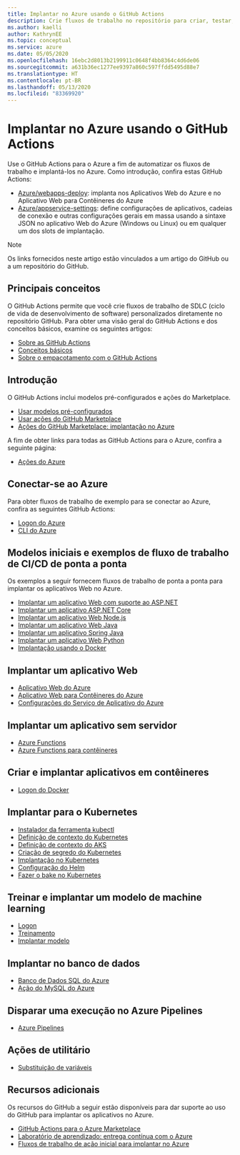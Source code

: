 ```yaml
---
title: Implantar no Azure usando o GitHub Actions
description: Crie fluxos de trabalho no repositório para criar, testar, empacotar, lançar e implantar no Azure.
ms.author: kaelli
author: KathrynEE
ms.topic: conceptual
ms.service: azure
ms.date: 05/05/2020
ms.openlocfilehash: 16ebc2d8013b2199911c0648f4bb8364c4d6de06
ms.sourcegitcommit: a631b36ec1277ee9397a860c597ffdd5495d88e7
ms.translationtype: HT
ms.contentlocale: pt-BR
ms.lasthandoff: 05/13/2020
ms.locfileid: "83369920"
---
```

# <a name="deploy-to-azure-using-github-actions"></a>Implantar no Azure usando o GitHub Actions

Use o GitHub Actions para o Azure a fim de automatizar os fluxos de trabalho e implantá-los no Azure. Como introdução, confira estas GitHub Actions: 

- [Azure/webapps-deploy](https://github.com/Azure/webapps-deploy): implanta nos Aplicativos Web do Azure e no Aplicativo Web para Contêineres do Azure 
- [Azure/appservice-settings](https://github.com/Azure/appservice-settings): define configurações de aplicativos, cadeias de conexão e outras configurações gerais em massa usando a sintaxe JSON no aplicativo Web do Azure (Windows ou Linux) ou em qualquer um dos slots de implantação.

> [!NOTE]   
> Os links fornecidos neste artigo estão vinculados a um artigo do GitHub ou a um repositório do GitHub. 

## <a name="key-concepts"></a>Principais conceitos

O GitHub Actions permite que você crie fluxos de trabalho de SDLC (ciclo de vida de desenvolvimento de software) personalizados diretamente no repositório GitHub. Para obter uma visão geral do GitHub Actions e dos conceitos básicos, examine os seguintes artigos: 

- [Sobre as GitHub Actions](https://help.github.com/actions/getting-started-with-github-actions/about-github-actions)
- [Conceitos básicos ](https://help.github.com/actions/getting-started-with-github-actions/core-concepts-for-github-actions)
- [Sobre o empacotamento com o GitHub Actions](https://help.github.com/en/actions/publishing-packages-with-github-actions/about-packaging-with-github-actions)

## <a name="get-started"></a>Introdução 

O GitHub Actions inclui modelos pré-configurados e ações do Marketplace. 

- [Usar modelos pré-configurados](https://help.github.com/actions/getting-started-with-github-actions/starting-with-preconfigured-workflow-templates)  
- [Usar ações do GitHub Marketplace](https://help.github.com/en/actions/getting-started-with-github-actions/using-actions-from-github-marketplace)  
- [Ações do GitHub Marketplace: implantação no Azure](https://github.com/marketplace?type=actions&query=Azure)  
  
A fim de obter links para todas as GitHub Actions para o Azure, confira a seguinte página: 
   
- [Ações do Azure](https://github.com/marketplace?query=Azure&type=actions)  

## <a name="connect-to-azure"></a>Conectar-se ao Azure

Para obter fluxos de trabalho de exemplo para se conectar ao Azure, confira as seguintes GitHub Actions:  

- [Logon do Azure](https://github.com/Azure/login)  
- [CLI do Azure](https://github.com/Azure/CLI)  


## <a name="starter-templates-and-end-to-end-cicd-workflow-samples"></a>Modelos iniciais e exemplos de fluxo de trabalho de CI/CD de ponta a ponta 

Os exemplos a seguir fornecem fluxos de trabalho de ponta a ponta para implantar os aplicativos Web no Azure. 

- [Implantar um aplicativo Web com suporte ao ASP.NET](https://github.com/Azure-Samples/dotnet-sample)  
- [Implantar um aplicativo ASP.NET Core](https://github.com/Azure-Samples/dotnet_core_sample)  
- [Implantar um aplicativo Web Node.js](https://github.com/Azure-Samples/node_express_app)  
- [Implantar um aplicativo Web Java](https://github.com/Azure-Samples/java-spring-petclinic)  
- [Implantar um aplicativo Spring Java](https://github.com/Azure-Samples/Java-application-petstore-ee7)  
- [Implantar um aplicativo Web Python](https://github.com/Azure-Samples/pythonSample_thecatsaidno)  
- [Implantação usando o Docker](https://github.com/Azure-Samples/Node_express_container)  


## <a name="deploy-a-web-app"></a>Implantar um aplicativo Web

- [Aplicativo Web do Azure](https://github.com/Azure/webapps-deploy)  
- [Aplicativo Web para Contêineres do Azure](https://github.com/Azure/webapps-container-deploy)  
- [Configurações do Serviço de Aplicativo do Azure](https://github.com/Azure/appservice-settings)  

## <a name="deploy-a-serverless-app"></a>Implantar um aplicativo sem servidor

- [Azure Functions](https://github.com/Azure/functions-action)  
- [Azure Functions para contêineres](https://github.com/Azure/webapps-container-deploy)  
 
## <a name="build-and-deploy-containerized-apps"></a>Criar e implantar aplicativos em contêineres

- [Logon do Docker](https://github.com/Azure/docker-login)  

## <a name="deploy-to-kubernetes"></a>Implantar para o Kubernetes

- [Instalador da ferramenta kubectl](https://github.com/Azure/setup-kubectl)  
- [Definição de contexto do Kubernetes](https://github.com/Azure/k8s-set-context)  
- [Definição de contexto do AKS](https://github.com/Azure/aks-set-context)  
- [Criação de segredo do Kubernetes](https://github.com/Azure/k8s-create-secret)  
- [Implantação no Kubernetes](https://github.com/Azure/k8s-deploy)  
- [Configuração do Helm](https://github.com/Azure/setup-helm)  
- [Fazer o bake no Kubernetes](https://github.com/Azure/k8s-bake)  

## <a name="train-and-deploy-a-machine-learning-model"></a>Treinar e implantar um modelo de machine learning 

- [Logon](https://github.com/Azure/aml-workspace) 
- [Treinamento](https://github.com/Azure/aml-run)
- [Implantar modelo](https://github.com/Azure/aml-deploy)

## <a name="deploy-to-databases"></a>Implantar no banco de dados

- [Banco de Dados SQL do Azure](https://github.com/Azure/sql-action)  
- [Ação do MySQL do Azure](https://github.com/Azure/mysql-action)  

## <a name="trigger-a-run-in-azure-pipelines"></a>Disparar uma execução no Azure Pipelines

- [Azure Pipelines](https://github.com/Azure/pipelines)  
 
## <a name="utility-actions"></a>Ações de utilitário

- [Substituição de variáveis](https://github.com/Microsoft/variable-substitution) 


## <a name="additional-resources"></a>Recursos adicionais

Os recursos do GitHub a seguir estão disponíveis para dar suporte ao uso do GitHub para implantar os aplicativos no Azure.  

- [GitHub Actions para o Azure Marketplace](https://github.com/marketplace?query=Azure&type=actions)
- [Laboratório de aprendizado: entrega contínua com o Azure](https://lab.github.com/githubtraining/github-actions:-continuous-delivery-with-azure)
- [Fluxos de trabalho de ação inicial para implantar no Azure](https://github.com/Azure/actions-workflow-samples)

